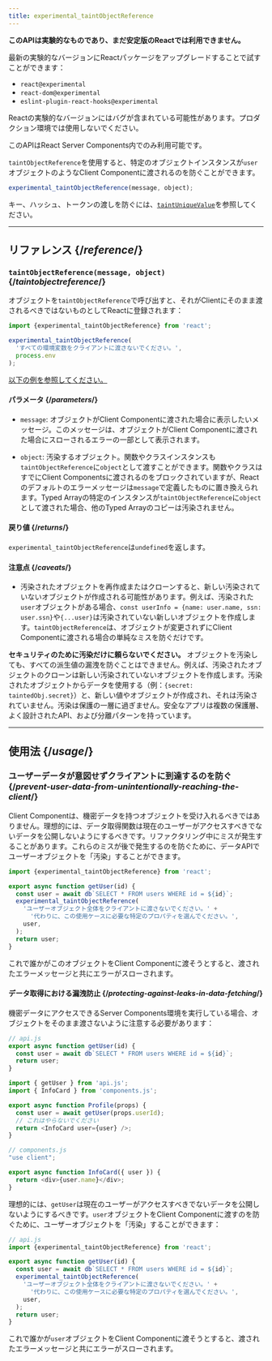 ```yaml
---
title: experimental_taintObjectReference
---
```


<Wip>

**このAPIは実験的なものであり、まだ安定版のReactでは利用できません。**

最新の実験的なバージョンにReactパッケージをアップグレードすることで試すことができます：

- `react@experimental`
- `react-dom@experimental`
- `eslint-plugin-react-hooks@experimental`

Reactの実験的なバージョンにはバグが含まれている可能性があります。プロダクション環境では使用しないでください。

このAPIはReact Server Components内でのみ利用可能です。

</Wip>


<Intro>

`taintObjectReference`を使用すると、特定のオブジェクトインスタンスが`user`オブジェクトのようなClient Componentに渡されるのを防ぐことができます。

```js
experimental_taintObjectReference(message, object);
```

キー、ハッシュ、トークンの渡しを防ぐには、[`taintUniqueValue`](/reference/react/experimental_taintUniqueValue)を参照してください。

</Intro>

<InlineToc />

---

## リファレンス {/*reference*/}

### `taintObjectReference(message, object)` {/*taintobjectreference*/}

オブジェクトを`taintObjectReference`で呼び出すと、それがClientにそのまま渡されるべきではないものとしてReactに登録されます：

```js
import {experimental_taintObjectReference} from 'react';

experimental_taintObjectReference(
  'すべての環境変数をクライアントに渡さないでください。',
  process.env
);
```

[以下の例を参照してください。](#usage)

#### パラメータ {/*parameters*/}

* `message`: オブジェクトがClient Componentに渡された場合に表示したいメッセージ。このメッセージは、オブジェクトがClient Componentに渡された場合にスローされるエラーの一部として表示されます。

* `object`: 汚染するオブジェクト。関数やクラスインスタンスも`taintObjectReference`に`object`として渡すことができます。関数やクラスはすでにClient Componentsに渡されるのをブロックされていますが、Reactのデフォルトのエラーメッセージは`message`で定義したものに置き換えられます。Typed Arrayの特定のインスタンスが`taintObjectReference`に`object`として渡された場合、他のTyped Arrayのコピーは汚染されません。

#### 戻り値 {/*returns*/}

`experimental_taintObjectReference`は`undefined`を返します。

#### 注意点 {/*caveats*/}

- 汚染されたオブジェクトを再作成またはクローンすると、新しい汚染されていないオブジェクトが作成される可能性があります。例えば、汚染された`user`オブジェクトがある場合、`const userInfo = {name: user.name, ssn: user.ssn}`や`{...user}`は汚染されていない新しいオブジェクトを作成します。`taintObjectReference`は、オブジェクトが変更されずにClient Componentに渡される場合の単純なミスを防ぐだけです。

<Pitfall>

**セキュリティのために汚染だけに頼らないでください。** オブジェクトを汚染しても、すべての派生値の漏洩を防ぐことはできません。例えば、汚染されたオブジェクトのクローンは新しい汚染されていないオブジェクトを作成します。汚染されたオブジェクトからデータを使用する（例：`{secret: taintedObj.secret}`）と、新しい値やオブジェクトが作成され、それは汚染されていません。汚染は保護の一層に過ぎません。安全なアプリは複数の保護層、よく設計されたAPI、および分離パターンを持っています。

</Pitfall>

---

## 使用法 {/*usage*/}

### ユーザーデータが意図せずクライアントに到達するのを防ぐ {/*prevent-user-data-from-unintentionally-reaching-the-client*/}

Client Componentは、機密データを持つオブジェクトを受け入れるべきではありません。理想的には、データ取得関数は現在のユーザーがアクセスすべきでないデータを公開しないようにするべきです。リファクタリング中にミスが発生することがあります。これらのミスが後で発生するのを防ぐために、データAPIでユーザーオブジェクトを「汚染」することができます。

```js
import {experimental_taintObjectReference} from 'react';

export async function getUser(id) {
  const user = await db`SELECT * FROM users WHERE id = ${id}`;
  experimental_taintObjectReference(
    'ユーザーオブジェクト全体をクライアントに渡さないでください。' +
      '代わりに、この使用ケースに必要な特定のプロパティを選んでください。',
    user,
  );
  return user;
}
```

これで誰かがこのオブジェクトをClient Componentに渡そうとすると、渡されたエラーメッセージと共にエラーがスローされます。

<DeepDive>

#### データ取得における漏洩防止 {/*protecting-against-leaks-in-data-fetching*/}

機密データにアクセスできるServer Components環境を実行している場合、オブジェクトをそのまま渡さないように注意する必要があります：

```js
// api.js
export async function getUser(id) {
  const user = await db`SELECT * FROM users WHERE id = ${id}`;
  return user;
}
```

```js
import { getUser } from 'api.js';
import { InfoCard } from 'components.js';

export async function Profile(props) {
  const user = await getUser(props.userId);
  // これはやらないでください
  return <InfoCard user={user} />;
}
```

```js
// components.js
"use client";

export async function InfoCard({ user }) {
  return <div>{user.name}</div>;
}
```

理想的には、`getUser`は現在のユーザーがアクセスすべきでないデータを公開しないようにするべきです。`user`オブジェクトをClient Componentに渡すのを防ぐために、ユーザーオブジェクトを「汚染」することができます：

```js
// api.js
import {experimental_taintObjectReference} from 'react';

export async function getUser(id) {
  const user = await db`SELECT * FROM users WHERE id = ${id}`;
  experimental_taintObjectReference(
    'ユーザーオブジェクト全体をクライアントに渡さないでください。' +
      '代わりに、この使用ケースに必要な特定のプロパティを選んでください。',
    user,
  );
  return user;
}
```

これで誰かが`user`オブジェクトをClient Componentに渡そうとすると、渡されたエラーメッセージと共にエラーがスローされます。

</DeepDive>